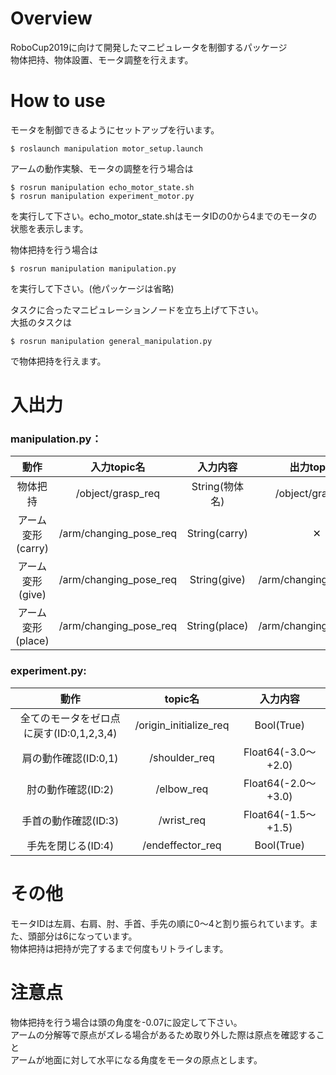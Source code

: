 # Overview  
RoboCup2019に向けて開発したマニピュレータを制御するパッケージ  
物体把持、物体設置、モータ調整を行えます。  

# How to use  
モータを制御できるようにセットアップを行います。  

    $ roslaunch manipulation motor_setup.launch  
アームの動作実験、モータの調整を行う場合は  

    $ rosrun manipulation echo_motor_state.sh  
	$ rosrun manipulation experiment_motor.py  
を実行して下さい。echo_motor_state.shはモータIDの0から4までのモータの状態を表示します。  

物体把持を行う場合は  

    $ rosrun manipulation manipulation.py  
を実行して下さい。(他パッケージは省略)  

タスクに合ったマニピュレーションノードを立ち上げて下さい。  
大抵のタスクは

    $ rosrun manipulation general_manipulation.py  
で物体把持を行えます。  

# 入出力  
### manipulation.py：  

  |動作 |入力topic名 |入力内容 |出力topic名 |出力内容 |  
  |:----------:|:----------:|:-----------:|:----------:|:----------:|  
  |物体把持|/object/grasp_req|String(物体名)|/object/grasp_res|Bool(True)|  
  |アーム変形(carry)|/arm/changing_pose_req|String(carry)|✕|✕|  
  |アーム変形(give)|/arm/changing_pose_req|String(give)|/arm/changing_pose_res|Bool(True)|  
  |アーム変形(place)|/arm/changing_pose_req|String(place)|/arm/changing_pose_res|Bool(True)|  

### experiment.py:  

  |動作 |topic名 |入力内容 |  
  |:----------:|:----------:|:-----------:|  
  |全てのモータをゼロ点に戻す(ID:0,1,2,3,4)|/origin_initialize_req|Bool(True)|  
  |肩の動作確認(ID:0,1)|/shoulder_req|Float64(-3.0〜+2.0)|  
  |肘の動作確認(ID:2)|/elbow_req|Float64(-2.0〜+3.0)|  
  |手首の動作確認(ID:3)|/wrist_req|Float64(-1.5〜+1.5)|  
  |手先を閉じる(ID:4)|/endeffector_req|Bool(True)|  
  

# その他  
モータIDは左肩、右肩、肘、手首、手先の順に0〜4と割り振られています。また、頭部分は6になっています。  
物体把持は把持が完了するまで何度もリトライします。  

# 注意点  
物体把持を行う場合は頭の角度を-0.07に設定して下さい。  
アームの分解等で原点がズレる場合があるため取り外した際は原点を確認すること  
アームが地面に対して水平になる角度をモータの原点とします。  
